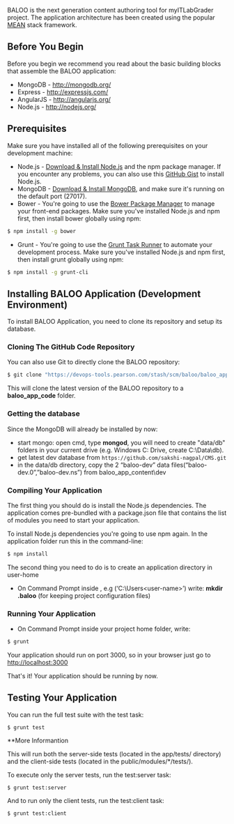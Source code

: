 BALOO is the next generation content authoring tool for myITLabGrader project. The application architecture has been created using the popular [MEAN](https://github.com/meanjs/mean) stack framework.

## Before You Begin
Before you begin we recommend you read about the basic building blocks that assemble the BALOO application:

* MongoDB - http://mongodb.org/
* Express - http://expressjs.com/
* AngularJS - http://angularjs.org/
* Node.js - http://nodejs.org/

## Prerequisites
Make sure you have installed all of the following prerequisites on your development machine:

* Node.js - [Download & Install Node.js](http://www.nodejs.org/download/) and the npm package manager. If you encounter any problems, you can also use this [GitHub Gist](https://gist.github.com/isaacs/579814) to install Node.js.
* MongoDB - [Download & Install MongoDB](http://www.mongodb.org/downloads), and make sure it's running on the default port (27017).
* Bower - You're going to use the [Bower Package Manager](http://bower.io/) to manage your front-end packages. Make sure you've installed Node.js and npm first, then install bower globally using npm:

```bash
$ npm install -g bower
```

* Grunt - You're going to use the [Grunt Task Runner](http://gruntjs.com/) to automate your development process. Make sure you've installed Node.js and npm first, then install grunt globally using npm:

```bash
$ npm install -g grunt-cli
```

## Installing BALOO Application (Development Environment)
To install BALOO Application, you need to clone its repository and setup its database.

### Cloning The GitHub Code Repository
You can also use Git to directly clone the BALOO repository:

```bash
$ git clone "https://devops-tools.pearson.com/stash/scm/baloo/baloo_app_code.git"
```

This will clone the latest version of the BALOO repository to a **baloo_app_code** folder.

### Getting the database
Since the MongoDB will already be installed by now:

* start mongo: open cmd, type **mongod**, you will need to create "data/db" folders in your current drive (e.g. Windows C: Drive, create C:\Data\db).
* get latest dev database from ``` https://github.com/sakshi-nagpal/CMS.git ```
* in the data/db directory, copy the 2 “baloo-dev” data files(“baloo-dev.0”,”baloo-dev.ns”) from baloo_app_content\dev

### Compiling Your Application

The first thing you should do is install the Node.js dependencies. The application comes pre-bundled with a package.json file that contains the list of modules you need to start your application.

To install Node.js dependencies you're going to use npm again. In the application folder run this in the command-line:

```bash
$ npm install
```

The second thing you need to do is to create an application directory in user-home

* On Command Prompt inside <user home>, e.g (‘C:\Users\<user-name>’) write: **mkdir .baloo** (for keeping project configuration files)

### Running Your Application

* On Command Prompt inside your project home folder, write:
```bash
$ grunt
```

Your application should run on port 3000, so in your browser just go to [http://localhost:3000](http://localhost:3000)

That's it! Your application should be running by now.

## Testing Your Application
You can run the full test suite with the test task:

```
$ grunt test
```

**More Informantion

This will run both the server-side tests (located in the app/tests/ directory) and the client-side tests (located in the public/modules/*/tests/).

To execute only the server tests, run the test:server task:

```
$ grunt test:server
```

And to run only the client tests, run the test:client task:

```
$ grunt test:client
```